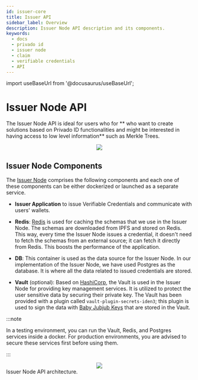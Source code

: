 ```yaml
---
id: issuer-core
title: Issuer API
sidebar_label: Overview
description: Issuer Node API description and its components.
keywords:
  - docs
  - privado id
  - issuer node
  - claim
  - verifiable credentials
  - API
---
```


import useBaseUrl from '@docusaurus/useBaseUrl';

# Issuer Node API

The Issuer Node API is ideal for users who for ** who want to create solutions based on Privado ID functionalities and might be interested in having access to low level information** such as Merkle Trees.

<div align="center">
<img src= {useBaseUrl("img/3001-v2.png")} align="center" />
</div>

## Issuer Node Components

The [Issuer Node](https://github.com/0xPolygonID/issuer-node) comprises the following components and each one of these components can be either dockerized or launched as a separate service.

- **Issuer Application** to issue Verifiable Credentials and communicate with users' wallets.

- **Redis**: [Redis](https://redis.io/) is used for caching the schemas that we use in the Issuer Node. The schemas are downloaded from IPFS and stored on Redis. This way, every time the Issuer Node issues a credential, it doesn't need to fetch the schemas from an external source; it can fetch it directly from Redis. This boosts the performance of the application.

- **DB**: This container is used as the data source for the Issuer Node. In our implementation of the Issuer Node, we have used Postgres as the database. It is where all the data related to issued credentials are stored.

- **Vault** (optional): Based on [HashiCorp](https://www.hashicorp.com/), the Vault is used in the Issuer Node for providing key management services. It is utilized to protect the user sensitive data by securing their private key. The Vault has been provided with a plugin called `vault-plugin-secrets-iden3`; this plugin is used to sign the data with <a href="https://docs.iden3.io/getting-started/babyjubjub/" target="_blank">Baby Jubjub Keys</a> that are stored in the Vault.


:::note

In a testing environment, you can run the Vault, Redis, and Postgres services inside a docker. For production environments, you are advised to secure these services first before using them.

:::

<div align="center">
<img src= {useBaseUrl("img/issuer-node-architecture.png")} align="center" />
</div>
Issuer Node API architecture.
